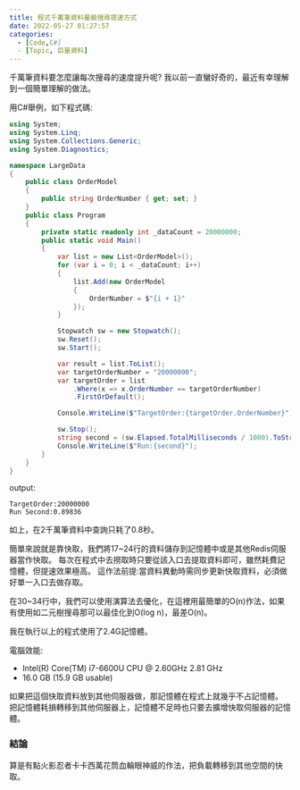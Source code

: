 ```yaml
---
title: 程式千萬筆資料量級搜尋提速方式
date: 2022-05-27 01:27:57
categories:
  - [Code,C#] 
  - [Topic, 巨量資料]
---
```

千萬筆資料要怎麼讓每次搜尋的速度提升呢?
我以前一直蠻好奇的，最近有幸理解到一個簡單理解的做法。

用C#舉例，如下程式碼:
```csharp
using System;
using System.Linq;
using System.Collections.Generic;
using System.Diagnostics;

namespace LargeData
{
    public class OrderModel
    {
        public string OrderNumber { get; set; }
    }
    public class Program
    {
        private static readonly int _dataCount = 20000000;
        public static void Main()
        {
            var list = new List<OrderModel>();
            for (var i = 0; i < _dataCount; i++)
            {
                list.Add(new OrderModel
                {
                    OrderNumber = $"{i + 1}"
                });
            }

            Stopwatch sw = new Stopwatch();
            sw.Reset();
            sw.Start();

            var result = list.ToList();
            var targetOrderNumber = "20000000";
            var targetOrder = list
                .Where(x => x.OrderNumber == targetOrderNumber)
                .FirstOrDefault();

            Console.WriteLine($"TargetOrder:{targetOrder.OrderNumber}");

            sw.Stop();
            string second = (sw.Elapsed.TotalMilliseconds / 1000).ToString();
            Console.WriteLine($"Run:{second}");
        }
    }
}
```

output:
```
TargetOrder:20000000
Run Second:0.89836
```

如上，在2千萬筆資料中查詢只耗了0.8秒。

簡單來說就是靠快取，我們將17~24行的資料儲存到記憶體中或是其他Redis伺服器當作快取。
每次在程式中去撈取時只要從該入口去提取資料即可，雖然耗費記憶體，但提速效果極高。
這作法前提:當資料異動時需同步更新快取資料，必須做好單一入口去做存取。

在30~34行中，我們可以使用演算法去優化，在這裡用最簡單的O(n)作法，如果有使用如二元樹搜尋那可以最佳化到O(log n)，最差O(n)。

我在執行以上的程式使用了2.4G記憶體。

電腦效能:
- Intel(R) Core(TM) i7-6600U CPU @ 2.60GHz   2.81 GHz
- 16.0 GB (15.9 GB usable)

如果把這個快取資料放到其他伺服器做，那記憶體在程式上就幾乎不占記憶體。
把記憶體耗損轉移到其他伺服器上，記憶體不足時也只要去擴增快取伺服器的記憶體。

### 結論
算是有點火影忍者卡卡西萬花筒血輪眼神威的作法，把負載轉移到其他空間的快取。


